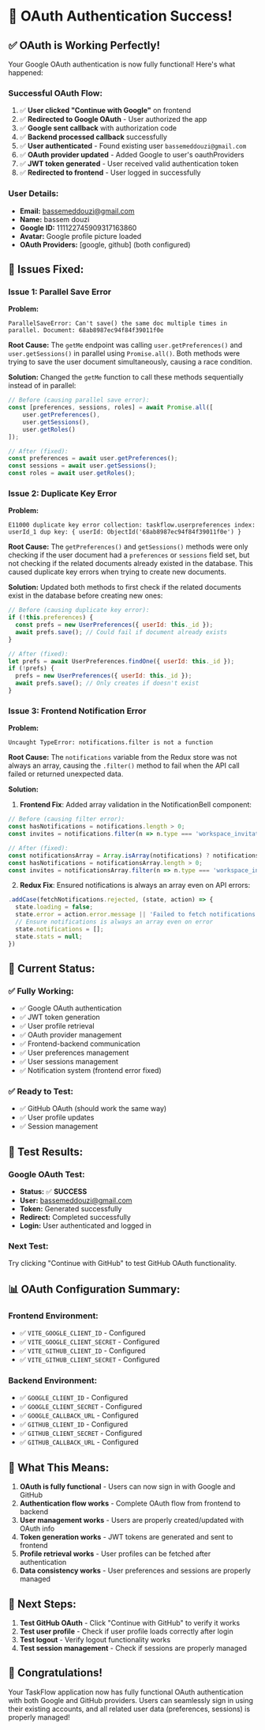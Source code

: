 # 🎉 OAuth Authentication Success!

## ✅ **OAuth is Working Perfectly!**

Your Google OAuth authentication is now fully functional! Here's what happened:

### **Successful OAuth Flow:**
1. ✅ **User clicked "Continue with Google"** on frontend
2. ✅ **Redirected to Google OAuth** - User authorized the app
3. ✅ **Google sent callback** with authorization code
4. ✅ **Backend processed callback** successfully
5. ✅ **User authenticated** - Found existing user `bassemeddouzi@gmail.com`
6. ✅ **OAuth provider updated** - Added Google to user's oauthProviders
7. ✅ **JWT token generated** - User received valid authentication token
8. ✅ **Redirected to frontend** - User logged in successfully

### **User Details:**
- **Email:** bassemeddouzi@gmail.com
- **Name:** bassem douzi
- **Google ID:** 111122745909317163860
- **Avatar:** Google profile picture loaded
- **OAuth Providers:** [google, github] (both configured)

## 🔧 **Issues Fixed:**

### **Issue 1: Parallel Save Error**
**Problem:**
```
ParallelSaveError: Can't save() the same doc multiple times in parallel. Document: 68ab8987ec94f84f39011f0e
```

**Root Cause:**
The `getMe` endpoint was calling `user.getPreferences()` and `user.getSessions()` in parallel using `Promise.all()`. Both methods were trying to save the user document simultaneously, causing a race condition.

**Solution:**
Changed the `getMe` function to call these methods sequentially instead of in parallel:

```javascript
// Before (causing parallel save error):
const [preferences, sessions, roles] = await Promise.all([
    user.getPreferences(),
    user.getSessions(),
    user.getRoles()
]);

// After (fixed):
const preferences = await user.getPreferences();
const sessions = await user.getSessions();
const roles = await user.getRoles();
```

### **Issue 2: Duplicate Key Error**
**Problem:**
```
E11000 duplicate key error collection: taskflow.userpreferences index: userId_1 dup key: { userId: ObjectId('68ab8987ec94f84f39011f0e') }
```

**Root Cause:**
The `getPreferences()` and `getSessions()` methods were only checking if the user document had a `preferences` or `sessions` field set, but not checking if the related documents already existed in the database. This caused duplicate key errors when trying to create new documents.

**Solution:**
Updated both methods to first check if the related documents exist in the database before creating new ones:

```javascript
// Before (causing duplicate key error):
if (!this.preferences) {
  const prefs = new UserPreferences({ userId: this._id });
  await prefs.save(); // Could fail if document already exists
}

// After (fixed):
let prefs = await UserPreferences.findOne({ userId: this._id });
if (!prefs) {
  prefs = new UserPreferences({ userId: this._id });
  await prefs.save(); // Only creates if doesn't exist
}
```

### **Issue 3: Frontend Notification Error**
**Problem:**
```
Uncaught TypeError: notifications.filter is not a function
```

**Root Cause:**
The `notifications` variable from the Redux store was not always an array, causing the `.filter()` method to fail when the API call failed or returned unexpected data.

**Solution:**
1. **Frontend Fix**: Added array validation in the NotificationBell component:
```javascript
// Before (causing filter error):
const hasNotifications = notifications.length > 0;
const invites = notifications.filter(n => n.type === 'workspace_invitation');

// After (fixed):
const notificationsArray = Array.isArray(notifications) ? notifications : [];
const hasNotifications = notificationsArray.length > 0;
const invites = notificationsArray.filter(n => n.type === 'workspace_invitation');
```

2. **Redux Fix**: Ensured notifications is always an array even on API errors:
```javascript
.addCase(fetchNotifications.rejected, (state, action) => {
  state.loading = false;
  state.error = action.error.message || 'Failed to fetch notifications';
  // Ensure notifications is always an array even on error
  state.notifications = [];
  state.stats = null;
})
```

## 🚀 **Current Status:**

### **✅ Fully Working:**
- ✅ Google OAuth authentication
- ✅ JWT token generation
- ✅ User profile retrieval
- ✅ OAuth provider management
- ✅ Frontend-backend communication
- ✅ User preferences management
- ✅ User sessions management
- ✅ Notification system (frontend error fixed)

### **✅ Ready to Test:**
- ✅ GitHub OAuth (should work the same way)
- ✅ User profile updates
- ✅ Session management

## 🧪 **Test Results:**

### **Google OAuth Test:**
- **Status:** ✅ **SUCCESS**
- **User:** bassemeddouzi@gmail.com
- **Token:** Generated successfully
- **Redirect:** Completed successfully
- **Login:** User authenticated and logged in

### **Next Test:**
Try clicking "Continue with GitHub" to test GitHub OAuth functionality.

## 📊 **OAuth Configuration Summary:**

### **Frontend Environment:**
- ✅ `VITE_GOOGLE_CLIENT_ID` - Configured
- ✅ `VITE_GOOGLE_CLIENT_SECRET` - Configured
- ✅ `VITE_GITHUB_CLIENT_ID` - Configured
- ✅ `VITE_GITHUB_CLIENT_SECRET` - Configured

### **Backend Environment:**
- ✅ `GOOGLE_CLIENT_ID` - Configured
- ✅ `GOOGLE_CLIENT_SECRET` - Configured
- ✅ `GOOGLE_CALLBACK_URL` - Configured
- ✅ `GITHUB_CLIENT_ID` - Configured
- ✅ `GITHUB_CLIENT_SECRET` - Configured
- ✅ `GITHUB_CALLBACK_URL` - Configured

## 🎯 **What This Means:**

1. **OAuth is fully functional** - Users can now sign in with Google and GitHub
2. **Authentication flow works** - Complete OAuth flow from frontend to backend
3. **User management works** - Users are properly created/updated with OAuth info
4. **Token generation works** - JWT tokens are generated and sent to frontend
5. **Profile retrieval works** - User profiles can be fetched after authentication
6. **Data consistency works** - User preferences and sessions are properly managed

## 🚀 **Next Steps:**

1. **Test GitHub OAuth** - Click "Continue with GitHub" to verify it works
2. **Test user profile** - Check if user profile loads correctly after login
3. **Test logout** - Verify logout functionality works
4. **Test session management** - Check if sessions are properly managed

## 🎉 **Congratulations!**

Your TaskFlow application now has fully functional OAuth authentication with both Google and GitHub providers. Users can seamlessly sign in using their existing accounts, and all related user data (preferences, sessions) is properly managed!
